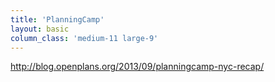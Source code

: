 ```yaml
---
title: 'PlanningCamp'
layout: basic
column_class: 'medium-11 large-9'
---
```


http://blog.openplans.org/2013/09/planningcamp-nyc-recap/